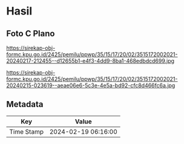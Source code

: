 # Hasil

## Foto C Plano

https://sirekap-obj-formc.kpu.go.id/2425/pemilu/ppwp/35/15/17/20/02/3515172002021-20240217-212455--d12655b1-e4f3-4dd9-8ba1-468edbdcd699.jpg

https://sirekap-obj-formc.kpu.go.id/2425/pemilu/ppwp/35/15/17/20/02/3515172002021-20240215-023619--aeae06e6-5c3e-4e5a-bd92-cfc8d466fc6a.jpg


## Metadata

| Key        | Value               |
| ---------- | ------------------- |
| Time Stamp | 2024-02-19 06:16:00 |



